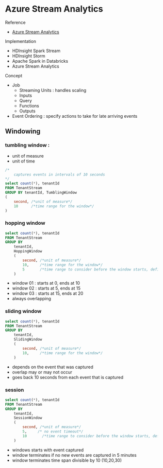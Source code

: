 # Azure Stream Analytics

Reference 
- [Azure Stream Analytics](https://www.youtube.com/watch?v=AVNu5EGwnTU&list=PL7ZG6NdDdT8NRHDU5shVgGjlua297bm-H&index=9)

Implementation
- HDInsight Spark Stream
- HDInsight Storm
- Apache Spark in Databricks
- Azure Stream Analytics

Concept
- Job
    - Streaming Units : handles scaling
    - Inputs
    - Query
    - Functions
    - Outputs
- Event Ordering : specify actions to take for late arriving events
## Windowing
### tumbling window : 
- unit of measure
- unit of time
```sql
/*
    captures events in intervals of 10 seconds
*/
select count(*), tenantId
FROM TenantStream
GROUP BY tenantId, TumblingWindow
(
    second, /*unit of measure*/
    10      /*time range for the window*/
)
```
### hopping window

```sql
select count(*), tenantId
FROM TenantStream
GROUP BY 
    tenantId, 
    HoppingWindow
    (
        second, /*unit of measure*/
        10,     /*time range for the window*/
        5       /*time range to consider before the window starts, defines the overlap with the previous window*/
    )
```
- window 01 : starts at 0, ends at 10
- window 02 : starts at 5, ends at 15
- window 03 : starts at 15, ends at 20
- always overlapping

### sliding window
```sql
select count(*), tenantId
FROM TenantStream
GROUP BY 
    tenantId, 
    SlidingWindow
    (
        second, /*unit of measure*/
        10,     /*time range for the window*/        
    )
```
- depends on the event that was captured
- overlap may or may not occur
- goes back 10 seconds from each event that is captured

### session
```sql
select count(*), tenantId
FROM TenantStream
GROUP BY 
    tenantId, 
    SessionWindow
    (
        second, /*unit of measure*/
        5,     /* no event timeout*/
        10       /*time range to consider before the window starts, defines the overlap with the previous window*/
    )
```
- windows starts with event captured
- window terminates if no new events are captured in 5 minutes
- window terminates time span divisible by 10 (10,20,30)

